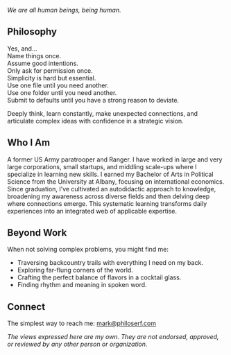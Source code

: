_We are all human beings, being human._

## Philosophy

Yes, and…  
Name things once.  
Assume good intentions.  
Only ask for permission once.  
Simplicity is hard but essential.  
Use one file until you need another.  
Use one folder until you need another.  
Submit to defaults until you have a strong reason to deviate.

Deeply think, learn constantly, make unexpected connections, and articulate complex ideas with confidence in a strategic vision.

## Who I Am

A former US Army paratrooper and Ranger. I have worked in large and very large corporations, small startups, and middling scale-ups where I specialize in learning new skills. I earned my Bachelor of Arts in Political Science from the University at Albany, focusing on international economics. Since graduation, I’ve cultivated an autodidactic approach to knowledge, broadening my awareness across diverse fields and then delving deep where connections emerge. This systematic learning transforms daily experiences into an integrated web of applicable expertise.

## Beyond Work

When not solving complex problems, you might find me:

- Traversing backcountry trails with everything I need on my back.
- Exploring far-flung corners of the world.
- Crafting the perfect balance of flavors in a cocktail glass.
- Finding rhythm and meaning in spoken word.

## Connect

The simplest way to reach me: [mark@philoserf.com](mailto:mark@philoserf.com)

_The views expressed here are my own. They are not endorsed, approved, or reviewed by any other person or organization._
